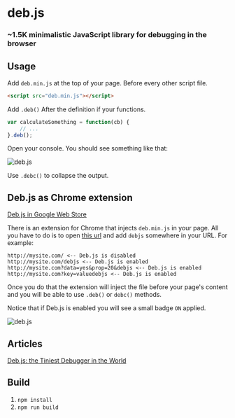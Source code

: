 deb.js
======

### ~1.5K minimalistic JavaScript library for debugging in the browser

## Usage

Add `deb.min.js` at the top of your page. Before every other script file.

```html
<script src="deb.min.js"></script>
```

Add `.deb()` After the definition if your functions.

```js
var calculateSomething = function(cb) {
	// ...
}.deb();
```

Open your console. You should see something like that:

![deb.js](http://work.krasimirtsonev.com/git/debjs/debjs.jpg)

Use `.debc()` to collapse the output.

## Deb.js as Chrome extension

[Deb.js in Google Web Store](https://chrome.google.com/webstore/detail/debjs/egmeoknjmgikkkcdicmajkbkmkcmbiah)

There is an extension for Chrome that injects `deb.min.js` in your page. All you have to do is to open [this url](https://chrome.google.com/webstore/detail/debjs/egmeoknjmgikkkcdicmajkbkmkcmbiah) and add `debjs` somewhere in your URL. For example:

	http://mysite.com/ <-- Deb.js is disabled
	http://mysite.com/debjs <-- Deb.js is enabled
	http://mysite.com?data=yes&prop=20&debjs <-- Deb.js is enabled
	http://mysite.com?key=valuedebjs <-- Deb.js is enabled


Once you do that the extension will inject the file before your page's content and you will be able to use `.deb()` or `debc()` methods.

Notice that if Deb.js is enabled you will see a small badge `ON` applied.

![deb.js](http://work.krasimirtsonev.com/git/debjs/debjschrome.png)

## Articles

[Deb.js: the Tiniest Debugger in the World](http://code.tutsplus.com/tutorials/debjs-the-tiniest-debugger-in-the-world--cms-21565)

## Build

1. `npm install`
2. `npm run build`